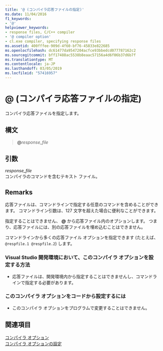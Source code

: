 ```yaml
---
title: '@ (コンパイラ応答ファイルの指定)'
ms.date: 11/04/2016
f1_keywords:
- '@'
helpviewer_keywords:
- response files, C/C++ compiler
- '@ compiler option'
- cl.exe compiler, specifying response files
ms.assetid: 400fffee-909d-4f60-bf76-45833e822685
ms.openlocfilehash: dc61477da9547204acfce93bbedcd077787162c2
ms.sourcegitcommit: bff17488ac5538b8eaac57156a4d6f06b37d6b7f
ms.translationtype: MT
ms.contentlocale: ja-JP
ms.lasthandoff: 03/05/2019
ms.locfileid: "57416957"
---
```

# <a name="-specify-a-compiler-response-file"></a>@ (コンパイラ応答ファイルの指定)

コンパイラ応答ファイルを指定します。

## <a name="syntax"></a>構文

> **\@**<em>response_file</em>

## <a name="arguments"></a>引数

*response_file*<br/>
コンパイラのコマンドを含むテキスト ファイル。

## <a name="remarks"></a>Remarks

応答ファイルは、コマンドラインで指定する任意のコマンドを含めることができます。 コマンドライン引数は、127 文字を超えた場合に便利なことができます。

指定することはできません、 **\@** から応答ファイル内のオプションします。 つまり、応答ファイルには、別の応答ファイルを埋め込むことはできません。

コマンドラインから多くの応答ファイル オプションを指定できます (たとえば、 `@respfile.1 @respfile.2`) します。

### <a name="to-set-this-compiler-option-in-the-visual-studio-development-environment"></a>Visual Studio 開発環境において、このコンパイラ オプションを設定する方法

- 応答ファイルは、開発環境内から指定することはできませんし、コマンドラインで指定する必要があります。

### <a name="to-set-this-compiler-option-programmatically"></a>このコンパイラ オプションをコードから設定するには

- このコンパイラ オプションをプログラムで変更することはできません。

## <a name="see-also"></a>関連項目

[コンパイラ オプション](../../build/reference/compiler-options.md)<br/>
[コンパイラ オプションの設定](../../build/reference/setting-compiler-options.md)
